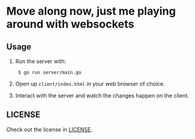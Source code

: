 # Move along now, just me playing around with websockets

## Usage

1. Run the server with:

        $ go run server/main.go

2. Open up `client/index.html` in your web browser of choice.
3. Interact with the server and watch the changes happen on the client.

## LICENSE

Check out the license in [LICENSE](LICENSE).
